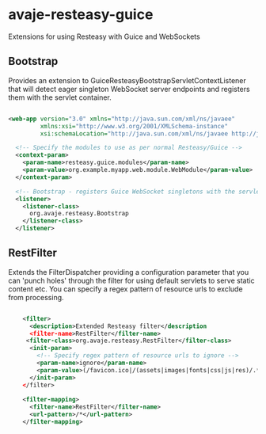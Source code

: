 # avaje-resteasy-guice
Extensions for using Resteasy with Guice and WebSockets 

## Bootstrap
Provides an extension to GuiceResteasyBootstrapServletContextListener that will detect eager singleton WebSocket server endpoints and registers them with the servlet container.

```xml

<web-app version="3.0" xmlns="http://java.sun.com/xml/ns/javaee"
         xmlns:xsi="http://www.w3.org/2001/XMLSchema-instance"
         xsi:schemaLocation="http://java.sun.com/xml/ns/javaee http://java.sun.com/xml/ns/javaee/web-app_3_0.xsd">

  <!-- Specify the modules to use as per normal Resteasy/Guice -->
  <context-param>
    <param-name>resteasy.guice.modules</param-name>
    <param-value>org.example.myapp.web.module.WebModule</param-value>
  </context-param>

  <!-- Bootstrap - registers Guice WebSocket singletons with the servlet container for you -->
  <listener>
    <listener-class>
      org.avaje.resteasy.Bootstrap
    </listener-class>
  </listener>

```


## RestFilter
Extends the FilterDispatcher providing a configuration parameter that you can 'punch holes' through the filter for using default servlets to serve static content etc. You can specify a regex pattern of resource urls to exclude from processing.

```xml

    <filter>
      <description>Extended Resteasy filter</description
      <filter-name>RestFilter</filter-name>
     <filter-class>org.avaje.resteasy.RestFilter</filter-class>
      <init-param>
        <!-- Specify regex pattern of resource urls to ignore -->
        <param-name>ignore</param-name>
        <param-value>(/favicon.ico|/(assets|images|fonts|css|js|res)/.*)</param-value>
      </init-param>
    </filter>
 
    <filter-mapping>
      <filter-name>RestFilter</filter-name>
      <url-pattern>/*</url-pattern>
    </filter-mapping>

```
